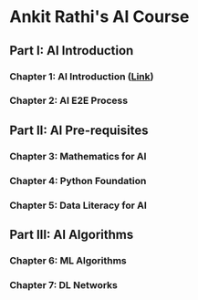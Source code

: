 # Ankit Rathi's AI Course

## Part I: AI Introduction

### Chapter 1: AI Introduction ([Link](https://github.com/ankitrathi169/ankitrathi169.github.io/blob/master/AI_Introduction.md))

### Chapter 2: AI E2E Process

## Part II: AI Pre-requisites

### Chapter 3: Mathematics for AI

### Chapter 4: Python Foundation

### Chapter 5: Data Literacy for AI

## Part III: AI Algorithms

### Chapter 6: ML Algorithms

### Chapter 7: DL Networks




